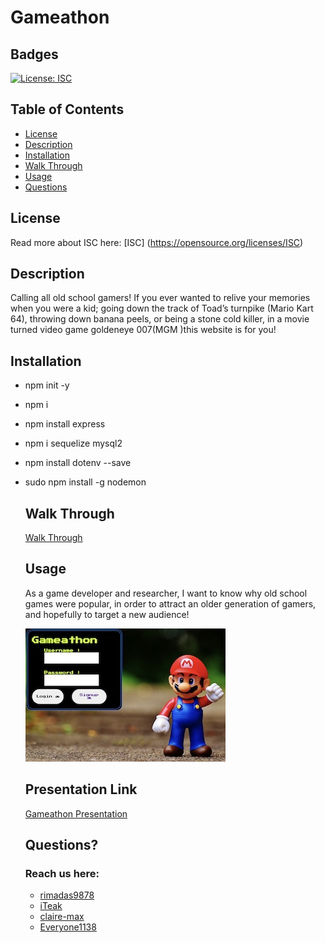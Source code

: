 # Gameathon

## Badges
  [![License: ISC](https://img.shields.io/badge/License-ISC-blue.svg)](https://opensource.org/licenses/ISC)

  ## Table of Contents
  * [License](#license)
  * [Description](#description)
  * [Installation](#Installation)
  * [Walk Through](#walkthrough)
  * [Usage](#usage)
  * [Questions](#questions)

  ## License
  Read more about ISC here:
  [ISC] (https://opensource.org/licenses/ISC)

  ## Description
 Calling all old school gamers! If you ever wanted to relive your memories when you were a kid; going down the track of Toad’s turnpike (Mario Kart 64), throwing down banana peels, or being a stone cold killer, in a movie turned video game goldeneye 007(MGM )this website is for you! 

 ## Installation
- npm init -y
- npm i
- npm install express
- npm i sequelize mysql2
- npm install dotenv --save
- sudo npm install -g nodemon

  ## Walk Through

  [Walk Through ](https://drive.google.com/file/d/1beA7Lco_CrbnykOZ4iM8HLX9naNAFF2v/view)

  ## Usage
  As a game developer and researcher, I want to know why old school games were popular, in order to attract an older generation of gamers, and hopefully to target a new audience! 

  ![Alt Text](./public/css/images/Demo.jpg)

  ## Presentation Link
  [Gameathon Presentation](https://docs.google.com/presentation/d/1bXO76XeOP-JmaQg6Jdu-WqvPgjAaGjWM_qpLgHWRlA8/edit#slide=id.g29f43f0a72_0_0)
  ## Questions?
  ### Reach us here: 
  * [rimadas9878](https://github.com/rimadas9878)
  * [iTeak](https://github.com/iTeak)
  * [claire-max](https://github.com/claire-max)
  * [Everyone1138](https://github.com/Everyone1138)
  